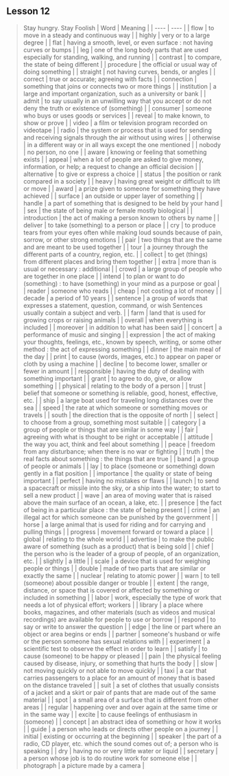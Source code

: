 ## Lesson 12
> Stay hungry. Stay Foolish
| Word | Meaning |
| ---- | ---- |
| flow | to move in a steady and continuous way |
| highly | very or to a large degree |
| flat | having a smooth, level, or even surface : not having curves or bumps |
| leg | one of the long body parts that are used especially for standing, walking, and running |
| contrast | to compare, the state of being different |
| procedure | the official or usual way of doing something |
| straight | not having curves, bends, or angles |
| correct | true or accurate;  agreeing with facts |
| connection | something that joins or connects two or more things |
| institution | a large and important organization, such as a university or bank |
| admit | to say usually in an unwilling way that you accept or do not deny the truth or existence of (something) |
| consumer | someone who buys or uses goods or services |
| reveal | to make known, to show or prove |
| video | a film or television program recorded on videotape |
| radio | the system or process that is used for sending and receiving signals through the air without using wires |
| otherwise | in a different way or  in all ways except the one mentioned |
| nobody | no person, no one |
| aware | knowing or feeling that something exists |
| appeal | when a lot of people are asked to give money, information, or help; a request to change an official decision |
| alternative | to give or express a choice |
| status | the position or rank compared in a society |
| heavy | having great weight or difficult to lift or move |
| award | a prize given to someone for something they have achieved |
| surface | an outside or upper layer of something |
| handle | a part of something that is designed to be held by your hand |
| sex | the state of being male or female mostly biological |
| introduction | the act of making a person known to others by name |
| deliver | to take (something) to a person or place |
| cry | to produce tears from your eyes often while making loud sounds because of pain, sorrow, or other strong emotions |
| pair | two things that are the same and are meant to be used together |
| tour | a journey through the different parts of a country, region, etc. |
| collect | to get (things) from different places and bring them together |
| extra | more than is usual or necessary : additional |
| crowd | a large group of people who are together in one place |
| intend | to plan or want to do (something) : to have (something) in your mind as a purpose or goal |
| reader | someone who reads |
| cheap | not costing a lot of money |
| decade | a period of 10 years |
| sentence | a group of words that expresses a statement, question, command, or wish Sentences usually contain a subject and verb. |
| farm | land that is used for growing crops or raising animals |
| overall | when everything is included |
| moreover | in addition to what has been said |
| concert | a performance of music and singing |
| expression | the act of making your thoughts, feelings, etc., known by speech, writing, or some other method : the act of expressing something |
| dinner | the main meal of the day |
| print | to cause (words, images, etc.) to appear on paper or cloth by using a machine |
| decline | to become lower, smaller or fewer in amount |
| responsible | having the duty of dealing with something important |
| grant | to agree to do, give, or allow something |
| physical | relating to the body of a person |
| trust | belief that someone or something is reliable, good, honest, effective, etc. |
| ship | a large boat used for traveling long distances over the sea |
| speed | the rate at which someone or something moves or travels |
| south | the direction that is the opposite of north |
| select | to choose from a group, something most suitable |
| category | a group of people or things that are similar in some way |
| fair | agreeing with what is thought to be right or acceptable |
| attitude | the way you act, think and feel about something |
| peace | freedom from any disturbance; when there is no war or fighting |
| truth | the real facts about something : the things that are true |
| band | a group of people or animals |
| lay | to place (someone or something) down gently in a flat position |
| importance | the quality or state of being important |
| perfect | having no mistakes or flaws |
| launch | to send a spacecraft or missile into the sky, or a ship into the water; to start to sell a new product |
| wave | an area of moving water that is raised above the main surface of an ocean, a lake, etc. |
| presence | the fact of being in a particular place : the state of being present |
| crime | an illegal act for which someone can be punished by the government |
| horse | a large animal that is used for riding and for carrying and pulling things |
| progress | movement forward or toward a place |
| global | relating to the whole world |
| advertise | to make the public aware of something (such as a product) that is being sold |
| chief | the person who is the leader of a group of people, of an organization, etc. |
| slightly | a little |
| scale | a device that is used for weighing people or things |
| double | made of two parts that are similar or exactly the same |
| nuclear | relating to atomic power |
| warn | to tell (someone) about possible danger or trouble |
| extent | the range, distance, or space that is covered or affected by something or included in something |
| labor | work, especially the type of work that needs a lot of physical effort; workers |
| library | a place where books, magazines, and other materials (such as videos and musical recordings) are available for people to use or borrow |
| respond | to say or write to answer the question |
| edge | the line or part where an object or area begins or ends |
| partner | someone's husband or wife or the person someone has sexual relations with |
| experiment | a scientific test to observe the effect in order to learn |
| satisfy | to cause (someone) to be happy or pleased |
| pain | the physical feeling caused by disease, injury, or something that hurts the body |
| slow | not moving quickly or not able to move quickly |
| taxi | a car that carries passengers to a place for an amount of money that is based on the distance traveled |
| suit | a set of clothes that usually consists of a jacket and a skirt or pair of pants that are made out of the same material |
| spot | a small area of a surface that is different from other areas |
| regular | happening over and over again at the same time or in the same way |
| excite | to cause feelings of enthusiasm in (someone) |
| concept | an abstract idea of something or how it works |
| guide | a person who leads or directs other people on a journey |
| initial | existing or occurring at the beginning |
| speaker | the part of a radio, CD player, etc. which the sound comes out of; a person who is speaking |
| dry | having no or very little water or liquid |
| secretary | a person whose job is to do routine work for someone else |
| photograph | a picture made by a camera |
